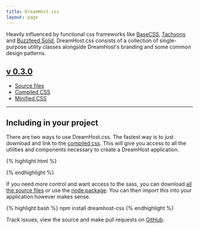 ```yaml
---
title: DreamHost.css
layout: page
---
```


<div class="u-clearfix m-bottom-2">
	<div class="g-3_4__m">
		<p class="t-4">Heavily influenced by functional css frameworks like <a class="t-4" href="http://basscss.com/">BaseCSS</a>, <a class="t-4" href="http://tachyons.io">Tachyons</a> and <a class="t-4" href="http://solid.buzzfeed.com">Buzzfeed Solid</a>, DreamHost.css consists of a collection of single-purpose utility classes alongside DreamHost's branding and some common design patterns.</p>
	</div>
	<div class="g-1_4__m p bg-c-g100">
		<h2 class="m-bottom-3"><a class="t-4" href="https://github.com/dreamhost/dreamhost.css">v 0.3.0</a></h2>
		<ul class="List List--small-bold">
			<li><a href="https://github.com/dreamhost/dreamhost.css/tree/master/framework">Source files</a></li> <!-- this should be a github release -->
			<li><a href="https://github.com/dreamhost/dreamhost.css/blob/master/framework/dist/latest/dreamhost.css">Compiled CSS</a></li>
			<li><a href="https://github.com/dreamhost/dreamhost.css/blob/master/framework/dist/latest/dreamhost.min.css">Minified CSS</a></li>
		</ul>
	</div>
</div>

<hr />

<h2 class="m-bottom-4">Including in your project</h2>
<p>There are two ways to use DreamHost.css. The fastest way is to just download and link to the <a href="https://github.com/dreamhost/dreamhost.css/blob/master/framework/dist/latest/dreamhost.css">compiled css</a>. This will give you access to all the utilities and components necessary to create a DreamHost application.</p>

{% highlight html %}
<link rel="stylesheet" type="text/css" href="dreamhost.min.css">
{% endhighlight %}

<p>If you need more control and want access to the sass, you can download <a href="#">all the source files</a> or use the <a href="http://npmjs.com/package/dreamhost-css">node package</a>. You can then import this into your application however makes sense.</p>

{% highlight bash %}
npm install dreamhost-css
{% endhighlight %}

<p class="m-bottom-0 t-style-italic">Track issues, view the source and make pull requests on <a href="https://github.com/dreamhost/dreamhost.css">GitHub</a>.</p>

